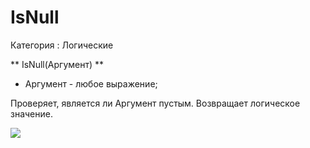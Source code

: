 ﻿
# IsNull

Категория : Логические

** IsNull(Аргумент) **

* Аргумент - любое выражение;

Проверяет, является ли Аргумент пустым. Возвращает логическое значение.

![](/mediatag>Логические)

